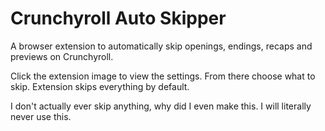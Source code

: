 # Crunchyroll Auto Skipper
A browser extension to automatically skip openings, endings, recaps and previews on Crunchyroll.

Click the extension image to view the settings. From there choose what to skip. Extension skips everything by default.

I don't actually ever skip anything, why did I even make this. I will literally never use this.
